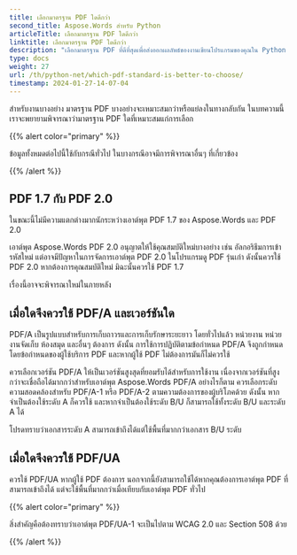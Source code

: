 ```yaml
---
title: เลือกมาตรฐาน PDF ใดดีกว่า
second_title: Aspose.Words สำหรับ Python
articleTitle: เลือกมาตรฐาน PDF ใดดีกว่า
linktitle: เลือกมาตรฐาน PDF ใดดีกว่า
description: "เลือกมาตรฐาน PDF ที่ดีที่สุดเพื่อส่งออกผลลัพธ์ของงานเขียนโปรแกรมของคุณใน Python มาตรฐาน PDF ไหนดีกว่า – PDF 1.7, PDF 2.0, PDF/A-1, PDF/A-2 หรือ PDF/UA"
type: docs
weight: 27
url: /th/python-net/which-pdf-standard-is-better-to-choose/
timestamp: 2024-01-27-14-07-04
---
```


สำหรับงานบางอย่าง มาตรฐาน PDF บางอย่างจะเหมาะสมกว่าหรือแย่ลงในทางกลับกัน ในบทความนี้ เราจะพยายามพิจารณาว่ามาตรฐาน PDF ใดที่เหมาะสมแก่การเลือก

{{% alert color="primary" %}}

ข้อมูลทั้งหมดต่อไปนี้ใช้กับกรณีทั่วไป ในบางกรณีอาจมีการพิจารณาอื่นๆ ที่เกี่ยวข้อง

{{% /alert %}}

## PDF 1.7 กับ PDF 2.0

ในขณะนี้ไม่มีความแตกต่างมากนักระหว่างเอาต์พุต PDF 1.7 ของ Aspose.Words และ PDF 2.0

เอาต์พุต Aspose.Words PDF 2.0 อนุญาตให้ใช้คุณสมบัติใหม่บางอย่าง เช่น อัลกอริธึมการเข้ารหัสใหม่ แต่อาจมีปัญหาในการจัดการเอาต์พุต PDF 2.0 ในโปรแกรมดู PDF รุ่นเก่า ดังนั้นควรใช้ PDF 2.0 หากต้องการคุณสมบัติใหม่ มิฉะนั้นควรใช้ PDF 1.7

เรื่องนี้อาจจะพิจารณาใหม่ในภายหลัง

## เมื่อใดจึงควรใช้ PDF/A และเวอร์ชันใด

PDF/A เป็นรูปแบบสำหรับการเก็บถาวรและการเก็บรักษาระยะยาว โดยทั่วไปแล้ว หน่วยงาน หน่วยงานจัดเก็บ ห้องสมุด และอื่นๆ ต้องการ ดังนั้น การใช้การปฏิบัติตามข้อกำหนด PDF/A จึงถูกกำหนดโดยข้อกำหนดของผู้ใช้บริการ PDF และหากผู้ใช้ PDF ไม่ต้องการมันก็ไม่ควรใช้

ควรเลือกเวอร์ชัน PDF/A ให้เป็นเวอร์ชันสูงสุดที่ยอมรับได้สำหรับการใช้งาน เนื่องจากเวอร์ชันที่สูงกว่าจะเชื่อถือได้มากกว่าสำหรับเอาต์พุต Aspose.Words PDF/A อย่างไรก็ตาม ควรเลือกระดับความสอดคล้องสำหรับ PDF/A-1 หรือ PDF/A-2 ตามความต้องการของผู้บริโภคด้วย ดังนั้น หากจำเป็นต้องใช้ระดับ A ก็ควรใช้ และหากจำเป็นต้องใช้ระดับ B/U ก็สามารถใช้ทั้งระดับ B/U และระดับ A ได้

โปรดทราบว่าเอกสารระดับ A สามารถเข้าถึงได้แต่ใช้พื้นที่มากกว่าเอกสาร B/U ระดับ

## เมื่อใดจึงควรใช้ PDF/UA

ควรใช้ PDF/UA หากผู้ใช้ PDF ต้องการ นอกจากนี้ยังสามารถใช้ได้หากคุณต้องการเอาต์พุต PDF ที่สามารถเข้าถึงได้ แต่จะใช้พื้นที่มากกว่าเมื่อเทียบกับเอาต์พุต PDF ทั่วไป

{{% alert color="primary" %}}

สิ่งสำคัญคือต้องทราบว่าเอาต์พุต PDF/UA-1 จะเป็นไปตาม WCAG 2.0 และ Section 508 ด้วย

{{% /alert %}}
